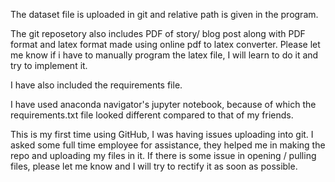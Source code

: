 The dataset file is uploaded in git and relative path is given in the program. 

The git reposetory also includes PDF of story/ blog post along with PDF format and latex format made using online pdf to latex converter. Please let me know if i have to manually program the latex file, I will learn to do it and try to implement it.  

I have also included the requirements file. 

I have used anaconda navigator's jupyter notebook, because of which the requirements.txt file  looked different compared to that of my friends. 

This is my first time using GitHub, I was having issues uploading into git. I asked some full time employee for assistance,
they helped me in making the repo and uploading my files in it. If there is some issue in opening / pulling files, please let me know and I will try to rectify it as soon as possible.

